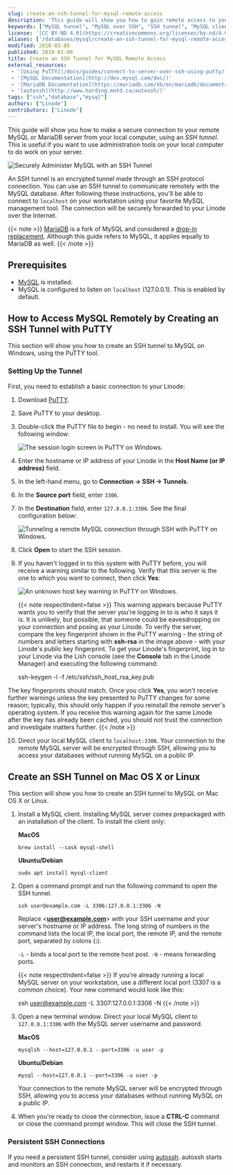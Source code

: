 ```yaml
---
slug: create-an-ssh-tunnel-for-mysql-remote-access
description: 'This guide will show you how to gain remote access to your MySQL server and database through PuTTY or similar mysql-client using an SSH Tunnel.'
keywords: ["MySQL tunnel", "MySQL over SSH", "SSH tunnel", "MySQL client"]
license: '[CC BY-ND 4.0](https://creativecommons.org/licenses/by-nd/4.0)'
aliases: ['/databases/mysql/create-an-ssh-tunnel-for-mysql-remote-access/','/databases/mysql/securely-administer-mysql-with-an-ssh-tunnel/','/databases/mysql/mysql-ssh-tunnel/']
modified: 2018-03-05
published: 2010-01-06
title: Create an SSH Tunnel for MySQL Remote Access
external_resources:
 - '[Using PuTTY](/docs/guides/connect-to-server-over-ssh-using-putty/)'
 - '[MySQL Documentation](http://dev.mysql.com/doc/)'
 - '[MariaDB Documentation](https://mariadb.com/kb/en/mariadb/documentation/)'
 - '[autossh](http://www.harding.motd.ca/autossh/)'
tags: ["ssh","database","mysql"]
authors: ["Linode"]
contributors: ["Linode"]
---
```


This guide will show you how to make a secure connection to your remote MySQL or MariaDB server from your local computer, using an *SSH tunnel*. This is useful if you want to use administration tools on your local computer to do work on your server.

![Securely Administer MySQL with an SSH Tunnel](securely-administer-mysql-with-an-ssh-tunnel.png)

An SSH tunnel is an encrypted tunnel made through an SSH protocol connection. You can use an SSH tunnel to communicate remotely with the MySQL database.
After following these instructions, you'll be able to connect to `localhost` on your workstation using your favorite MySQL management tool. The connection will be securely forwarded to your Linode over the Internet.

{{< note >}}
[MariaDB](https://mariadb.com/) is a fork of MySQL and considered a [drop-in replacement](https://mariadb.com/kb/en/mariadb/mariadb-vs-mysql-compatibility/). Although this guide refers to MySQL, it applies equally to MariaDB as well.
{{< /note >}}

## Prerequisites

-   [MySQL](/docs/guides/hosting-a-website-ubuntu-18-04/#install-mysql) is installed.
-   MySQL is configured to listen on `localhost` (127.0.0.1). This is enabled by default.

## How to Access MySQL Remotely by Creating an SSH Tunnel with PuTTY

This section will show you how to create an SSH tunnel to MySQL on Windows, using the PuTTY tool.

### Setting Up the Tunnel

First, you need to establish a basic connection to your Linode:

1.  Download [PuTTY](http://www.chiark.greenend.org.uk/~sgtatham/putty/download.html).
2.  Save PuTTY to your desktop.
3.  Double-click the PuTTY file to begin - no need to install. You will see the following window:

    ![The session login screen in PuTTY on Windows.](361-putty-01-session.png)

4.  Enter the hostname or IP address of your Linode in the **Host Name (or IP address)** field.
5.  In the left-hand menu, go to **Connection -\> SSH -\> Tunnels**.
6.  In the **Source port** field, enter `3306`.
7.  In the **Destination** field, enter `127.0.0.1:3306`. See the final configuration below:

    ![Tunneling a remote MySQL connection through SSH with PuTTY on Windows.](363-putty-04-mysql-ssh-tunnel.png)

8.  Click **Open** to start the SSH session.
9.  If you haven't logged in to this system with PuTTY before, you will receive a warning similar to the following. Verify that this server is the one to which you want to connect, then click **Yes**:

    ![An unknown host key warning in PuTTY on Windows.](362-putty-02-host-key-warning.png)

    {{< note respectIndent=false >}}
This warning appears because PuTTY wants you to verify that the server you're logging in to is who it says it is. It is unlikely, but possible, that someone could be eavesdropping on your connection and posing as your Linode. To verify the server, compare the key fingerprint shown in the PuTTY warning - the string of numbers and letters starting with **ssh-rsa** in the image above - with your Linode's public key fingerprint. To get your Linode's fingerprint, log in to your Linode via the Lish console (see the **Console** tab in the Linode Manager) and executing the following command:

    ssh-keygen -l -f /etc/ssh/ssh_host_rsa_key.pub

The key fingerprints should match. Once you click **Yes**, you won't receive further warnings unless the key presented to PuTTY changes for some reason; typically, this should only happen if you reinstall the remote server's operating system. If you receive this warning again for the same Linode after the key has already been cached, you should not trust the connection and investigate matters further.
{{< /note >}}

10. Direct your local MySQL client to `localhost:3306`. Your connection to the remote MySQL server will be encrypted through SSH, allowing you to access your databases without running MySQL on a public IP.

## Create an SSH Tunnel on Mac OS X or Linux

This section will show you how to create an SSH tunnel to MySQL on Mac OS X or Linux.

1.  Install a MySQL client. Installing MySQL server comes prepackaged with an installation of the client. To install the client only:

    **MacOS**

        brew install --cask mysql-shell

    **Ubuntu/Debian**

        sudo apt install mysql-client

2.  Open a command prompt and run the following command to open the SSH tunnel.

        ssh user@example.com -L 3306:127.0.0.1:3306 -N

    Replace <**user@example.com**> with your SSH username and your server's hostname or IP address. The long string of numbers in the command lists the local IP, the local port, the remote IP, and the remote port, separated by colons (**:**).

    `-L` - binds a local port to the remote host post.
    `-N` - means forwarding ports.

    {{< note respectIndent=false >}}
If you're already running a local MySQL server on your workstation, use a different local port (3307 is a common choice). Your new command would look like this:

    ssh user@example.com -L 3307:127.0.0.1:3306 -N
{{< /note >}}

3.  Open a new terminal window. Direct your local MySQL client to `127.0.0.1:3306` with the MySQL server username and password.

    **MacOS**

        mysqlsh --host=127.0.0.1 --port=3306 -u user -p

    **Ubuntu/Debian**

        mysql --host=127.0.0.1 --port=3306 -u user -p

    Your connection to the remote MySQL server will be encrypted through SSH, allowing you to access your databases without running MySQL on a public IP.

4.  When you're ready to close the connection, issue a **CTRL-C** command or close the command prompt window. This will close the SSH tunnel.

### Persistent SSH Connections

If you need a persistent SSH tunnel, consider using [autossh](http://www.harding.motd.ca/autossh/). autossh starts and monitors an SSH connection, and restarts it if necessary.

